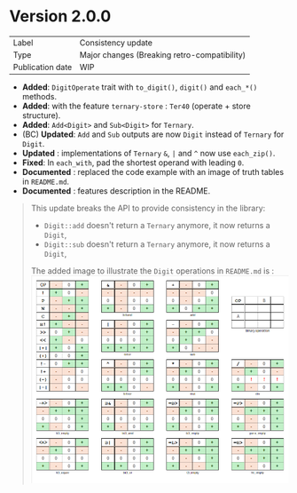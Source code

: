 # Version 2.0.0

|                  |                                              |
|------------------|----------------------------------------------|
| Label            | Consistency update                           |
| Type             | Major changes (Breaking retro-compatibility) |
| Publication date | WIP                                          |

- **Added**: `DigitOperate` trait with `to_digit()`, `digit()` and `each_*()` methods.
- **Added**: with the feature `ternary-store` : `Ter40` (operate + store structure).
- **Added**: `Add<Digit>` and `Sub<Digit>` for `Ternary`.
- (BC) **Updated**: `Add` and `Sub` outputs are now `Digit` instead of `Ternary` for `Digit`.
- **Updated** : implementations of `Ternary` `&`, `|` and `^` now use `each_zip()`.
- **Fixed**: In `each_with`, pad the shortest operand with leading `0`.
- **Documented** : replaced the code example with an image of truth tables in `README.md`.
- **Documented** : features description in the README.

> This update breaks the API to provide consistency in the library:
> 
> - `Digit::add` doesn't return a `Ternary` anymore, it now returns a `Digit`,
> - `Digit::sub` doesn't return a `Ternary` anymore, it now returns a `Digit`,
> 
> The added image to illustrate the `Digit` operations in `README.md` is :  
> ![Digit operations](../digit-operations.png)
> 